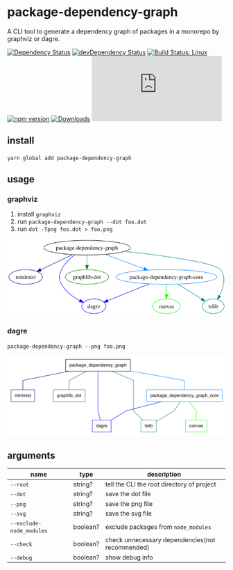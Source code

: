 # package-dependency-graph

A CLI tool to generate a dependency graph of packages in a monorepo by graphviz or dagre.

[![Dependency Status](https://david-dm.org/plantain-00/package-dependency-graph.svg)](https://david-dm.org/plantain-00/package-dependency-graph)
[![devDependency Status](https://david-dm.org/plantain-00/package-dependency-graph/dev-status.svg)](https://david-dm.org/plantain-00/package-dependency-graph#info=devDependencies)
[![Build Status: Linux](https://travis-ci.org/plantain-00/package-dependency-graph.svg?branch=master)](https://travis-ci.org/plantain-00/package-dependency-graph)
[![npm version](https://badge.fury.io/js/package-dependency-graph.svg)](https://badge.fury.io/js/package-dependency-graph)
[![Downloads](https://img.shields.io/npm/dm/package-dependency-graph.svg)](https://www.npmjs.com/package/package-dependency-graph)
[![type-coverage](https://img.shields.io/badge/dynamic/json.svg?label=type-coverage&prefix=%E2%89%A5&suffix=%&query=$.typeCoverage.atLeast&uri=https%3A%2F%2Fraw.githubusercontent.com%2Fplantain-00%2Fpackage-dependency-graph%2Fmaster%2Fpackage.json)](https://github.com/plantain-00/package-dependency-graph)

## install

`yarn global add package-dependency-graph`

## usage

### graphviz

1. install `graphviz`
2. run `package-dependency-graph --dot foo.dot`
3. run `dot -Tpng foo.dot > foo.png`

![graphviz](./demo/graphviz.png)

### dagre

`package-dependency-graph --png foo.png`

![dagre](./demo/dagre.png)

## arguments

name | type | description
--- | --- | ---
`--root` | string? | tell the CLI the root directory of project
`--dot` | string? | save the dot file
`--png` | string? | save the png file
`--svg` | string? | save the svg file
`--exclude-node_modules` | boolean? | exclude packages from `node_modules`
`--check` | boolean? | check unnecessary dependencies(not recommended)
`--debug` | boolean? | show debug info
